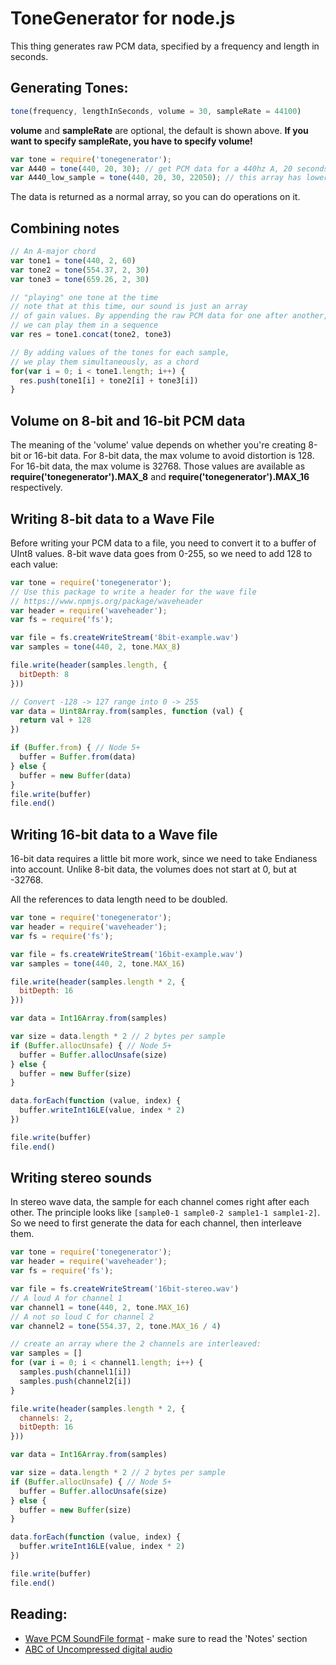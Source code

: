 ToneGenerator for node.js
====

This thing generates raw PCM data, specified by
a frequency and length in seconds.

## Generating Tones:

```javascript
tone(frequency, lengthInSeconds, volume = 30, sampleRate = 44100)
```

**volume** and **sampleRate** are optional, the default is shown above.
**If you want to specify sampleRate, you have to specify volume!**


```javascript
var tone = require('tonegenerator');
var A440 = tone(440, 20, 30); // get PCM data for a 440hz A, 20 seconds, volume 30
var A440_low_sample = tone(440, 20, 30, 22050); // this array has lower sample rate and will only be half as long
```

The data is returned as a normal array, so you can do operations on it.

## Combining notes

```javascript
// An A-major chord
var tone1 = tone(440, 2, 60)
var tone2 = tone(554.37, 2, 30)
var tone3 = tone(659.26, 2, 30)

// "playing" one tone at the time
// note that at this time, our sound is just an array
// of gain values. By appending the raw PCM data for one after another,
// we can play them in a sequence
var res = tone1.concat(tone2, tone3)

// By adding values of the tones for each sample,
// we play them simultaneously, as a chord
for(var i = 0; i < tone1.length; i++) {
  res.push(tone1[i] + tone2[i] + tone3[i])
}
```

## Volume on 8-bit and 16-bit PCM data

The meaning of the 'volume' value depends on whether you're creating 8-bit or 16-bit data. For 8-bit data, the max volume to avoid distortion is 128. For 16-bit data, the max volume is 32768. Those values are available as **require('tonegenerator').MAX_8** and **require('tonegenerator').MAX_16** respectively.

## Writing 8-bit data to a Wave File
Before writing your PCM data to a file, you need to convert it to a buffer of UInt8 values. 8-bit wave data goes from 0-255, so we need to add 128 to each value:

```javascript
var tone = require('tonegenerator');
// Use this package to write a header for the wave file
// https://www.npmjs.org/package/waveheader
var header = require('waveheader');
var fs = require('fs');

var file = fs.createWriteStream('8bit-example.wav')
var samples = tone(440, 2, tone.MAX_8)

file.write(header(samples.length, {
  bitDepth: 8
}))

// Convert -128 -> 127 range into 0 -> 255
var data = Uint8Array.from(samples, function (val) {
  return val + 128
})

if (Buffer.from) { // Node 5+
  buffer = Buffer.from(data)
} else {
  buffer = new Buffer(data)
}
file.write(buffer)
file.end()
```

## Writing 16-bit data to a Wave file

16-bit data requires a little bit more work, since we need to take Endianess into account. Unlike 8-bit data, the volumes does not start at 0, but at -32768.

All the references to data length need to be doubled.

```javascript
var tone = require('tonegenerator');
var header = require('waveheader');
var fs = require('fs');

var file = fs.createWriteStream('16bit-example.wav')
var samples = tone(440, 2, tone.MAX_16)

file.write(header(samples.length * 2, {
  bitDepth: 16
}))

var data = Int16Array.from(samples)

var size = data.length * 2 // 2 bytes per sample
if (Buffer.allocUnsafe) { // Node 5+
  buffer = Buffer.allocUnsafe(size)
} else {
  buffer = new Buffer(size)
}

data.forEach(function (value, index) {
  buffer.writeInt16LE(value, index * 2)
})

file.write(buffer)
file.end()
```

## Writing stereo sounds

In stereo wave data, the sample for each channel comes right after each other.
The principle looks like `[sample0-1 sample0-2 sample1-1 sample1-2]`. So we need to
first generate the data for each channel, then interleave them.


```javascript
var tone = require('tonegenerator');
var header = require('waveheader');
var fs = require('fs');

var file = fs.createWriteStream('16bit-stereo.wav')
// A loud A for channel 1
var channel1 = tone(440, 2, tone.MAX_16)
// A not so loud C for channel 2
var channel2 = tone(554.37, 2, tone.MAX_16 / 4)

// create an array where the 2 channels are interleaved:
var samples = []
for (var i = 0; i < channel1.length; i++) {
  samples.push(channel1[i])
  samples.push(channel2[i])
}

file.write(header(samples.length * 2, {
  channels: 2,
  bitDepth: 16
}))

var data = Int16Array.from(samples)

var size = data.length * 2 // 2 bytes per sample
if (Buffer.allocUnsafe) { // Node 5+
  buffer = Buffer.allocUnsafe(size)
} else {
  buffer = new Buffer(size)
}

data.forEach(function (value, index) {
  buffer.writeInt16LE(value, index * 2)
})

file.write(buffer)
file.end()
```

## Reading:

* [Wave PCM SoundFile format](http://soundfile.sapp.org/doc/WaveFormat/) - make sure to read the 'Notes' section
* [ABC of Uncompressed digital audio](http://blog.bjornroche.com/2013/05/the-abcs-of-pcm-uncompressed-digital.html)
